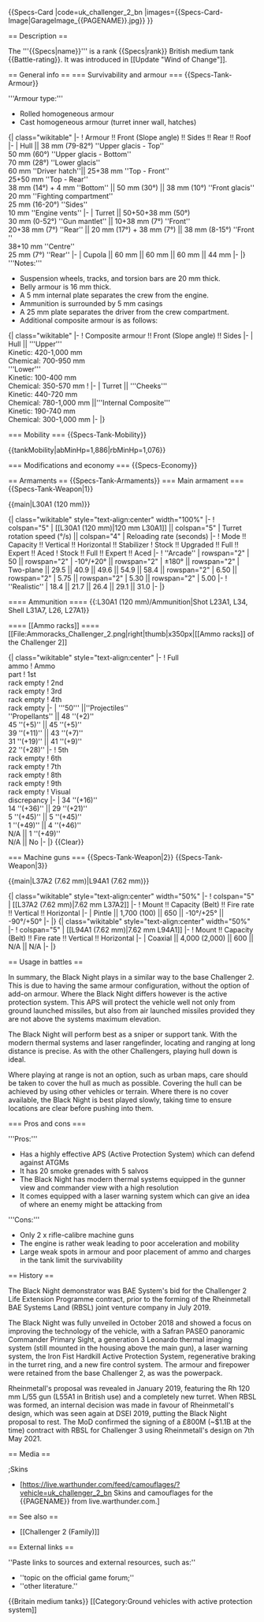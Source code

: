 {{Specs-Card
|code=uk_challenger_2_bn
|images={{Specs-Card-Image|GarageImage_{{PAGENAME}}.jpg}}
}}

== Description ==
<!-- ''In the description, the first part should be about the history of the creation and combat usage of the vehicle, as well as its key features. In the second part, tell the reader about the ground vehicle in the game. Insert a screenshot of the vehicle, so that if the novice player does not remember the vehicle by name, he will immediately understand what kind of vehicle the article is talking about.'' -->
The '''{{Specs|name}}''' is a rank {{Specs|rank}} British medium tank {{Battle-rating}}. It was introduced in [[Update "Wind of Change"]].

== General info ==
=== Survivability and armour ===
{{Specs-Tank-Armour}}
<!-- ''Describe armour protection. Note the most well protected and key weak areas. Appreciate the layout of modules as well as the number and location of crew members. Is the level of armour protection sufficient, is the placement of modules helpful for survival in combat? If necessary use a visual template to indicate the most secure and weak zones of the armour.'' -->

'''Armour type:'''

* Rolled homogeneous armour
* Cast homogeneous armour (turret inner wall, hatches)

{| class="wikitable"
|-
! Armour !! Front (Slope angle) !! Sides !! Rear !! Roof
|-
| Hull || 38 mm (79-82°) ''Upper glacis - Top'' <br> 50 mm (60°) ''Upper glacis - Bottom'' <br> 70 mm (28°) ''Lower glacis'' <br> 60 mm ''Driver hatch''|| 25+38 mm ''Top - Front'' <br> 25+50 mm ''Top - Rear'' <br> 38 mm (14°) + 4 mm ''Bottom'' || 50 mm (30°) || 38 mm (10°) ''Front glacis'' <br> 20 mm ''Fighting compartment'' <br> 25 mm (16-20°) ''Sides'' <br> 10 mm ''Engine vents''
|-
| Turret || 50+50+38 mm (50°) <br> 30 mm (0-52°) ''Gun mantlet'' || 10+38 mm (7°) ''Front'' <br> 20+38 mm (7°) ''Rear'' || 20 mm (17°) + 38 mm (7°) || 38 mm (8-15°) ''Front '' <br> 38+10 mm ''Centre'' <br> 25 mm (7°) ''Rear''
|-
| Cupola || 60 mm || 60 mm || 60 mm || 44 mm
|-
|}
'''Notes:'''

* Suspension wheels, tracks, and torsion bars are 20 mm thick.
* Belly armour is 16 mm thick.
* A 5 mm internal plate separates the crew from the engine.
* Ammunition is surrounded by 5 mm casings
* A 25 mm plate separates the driver from the crew compartment.
* Additional composite armour is as follows:

{| class="wikitable"
|-
! Composite armour !! Front (Slope angle) !! Sides
|-
| Hull || '''Upper''' <br> Kinetic: 420-1,000 mm <br> Chemical: 700-950 mm <br> '''Lower''' <br> Kinetic: 100-400 mm <br> Chemical: 350-570 mm
!
|-
| Turret || '''Cheeks''' <br> Kinetic: 440-720 mm <br> Chemical: 780-1,000 mm ||'''Internal Composite''' <br> Kinetic: 190-740 mm <br> Chemical: 300-1,000 mm
|-
|}

=== Mobility ===
{{Specs-Tank-Mobility}}
<!-- ''Write about the mobility of the ground vehicle. Estimate the specific power and manoeuvrability, as well as the maximum speed forwards and backwards.'' -->

{{tankMobility|abMinHp=1,886|rbMinHp=1,076}}

=== Modifications and economy ===
{{Specs-Economy}}

== Armaments ==
{{Specs-Tank-Armaments}}
=== Main armament ===
{{Specs-Tank-Weapon|1}}
<!-- ''Give the reader information about the characteristics of the main gun. Assess its effectiveness in a battle based on the reloading speed, ballistics and the power of shells. Do not forget about the flexibility of the fire, that is how quickly the cannon can be aimed at the target, open fire on it and aim at another enemy. Add a link to the main article on the gun: <code><nowiki>{{main|Name of the weapon}}</nowiki></code>. Describe in general terms the ammunition available for the main gun. Give advice on how to use them and how to fill the ammunition storage.'' -->
{{main|L30A1 (120 mm)}}

{| class="wikitable" style="text-align:center" width="100%"
|-
! colspan="5" | [[L30A1 (120 mm)|120 mm L30A1]] || colspan="5" | Turret rotation speed (°/s) || colspan="4" | Reloading rate (seconds)
|-
! Mode !! Capacity !! Vertical !! Horizontal !! Stabilizer
! Stock !! Upgraded !! Full !! Expert !! Aced
! Stock !! Full !! Expert !! Aced
|-
! ''Arcade''
| rowspan="2" | 50 || rowspan="2" | -10°/+20° || rowspan="2" | ±180° || rowspan="2" | Two-plane || 29.5 || 40.9 || 49.6 || 54.9 || 58.4 || rowspan="2" | 6.50 || rowspan="2" | 5.75 || rowspan="2" | 5.30 || rowspan="2" | 5.00
|-
! ''Realistic''
| 18.4 || 21.7 || 26.4 || 29.1 || 31.0
|-
|}

==== Ammunition ====
{{:L30A1 (120 mm)/Ammunition|Shot L23A1, L34, Shell L31A7, L26, L27A1}}

==== [[Ammo racks]] ====
[[File:Ammoracks_Challenger_2.png|right|thumb|x350px|[[Ammo racks]] of the Challenger 2]]
<!-- '''Last updated: 2.19.0.76''' -->
{| class="wikitable" style="text-align:center"
|-
! Full<br>ammo
! Ammo<br>part
! 1st<br>rack empty
! 2nd<br>rack empty
! 3rd<br>rack empty
! 4th<br>rack empty
|-
| '''50''' ||''Projectiles''<br>''Propellants'' || 48&nbsp;''(+2)''<br>45&nbsp;''(+5)'' || 45&nbsp;''(+5)''<br>39&nbsp;''(+11)'' || 43&nbsp;''(+7)''<br>31&nbsp;''(+19)'' || 41&nbsp;''(+9)''<br>22&nbsp;''(+28)''
|-
! 5th<br>rack empty
! 6th<br>rack empty
! 7th<br>rack empty
! 8th<br>rack empty
! 9th<br>rack empty
! Visual<br>discrepancy
|-
| 34&nbsp;''(+16)''<br>14&nbsp;''(+36)'' || 29&nbsp;''(+21)''<br>5&nbsp;''(+45)'' || 5&nbsp;''(+45)''<br>1&nbsp;''(+49)'' || 4&nbsp;''(+46)''<br>N/A || 1&nbsp;''(+49)''<br>N/A || No
|-
|}
{{Clear}}

=== Machine guns ===
{{Specs-Tank-Weapon|2}}
{{Specs-Tank-Weapon|3}}
<!-- ''Offensive and anti-aircraft machine guns not only allow you to fight some aircraft but also are effective against lightly armoured vehicles. Evaluate machine guns and give recommendations on its use.'' -->
{{main|L37A2 (7.62 mm)|L94A1 (7.62 mm)}}

{| class="wikitable" style="text-align:center" width="50%"
|-
! colspan="5" | [[L37A2 (7.62 mm)|7.62 mm L37A2]]
|-
! Mount !! Capacity (Belt) !! Fire rate !! Vertical !! Horizontal
|-
| Pintle || 1,700 (100) || 650 || -10°/+25° || -90°/+50°
|-
|}
{| class="wikitable" style="text-align:center" width="50%"
|-
! colspan="5" | [[L94A1 (7.62 mm)|7.62 mm L94A1]]
|-
! Mount !! Capacity (Belt) !! Fire rate !! Vertical !! Horizontal
|-
| Coaxial || 4,000 (2,000) || 600 || N/A || N/A
|-
|}

== Usage in battles ==
<!-- ''Describe the tactics of playing in the vehicle, the features of using vehicles in the team and advice on tactics. Refrain from creating a "guide" - do not impose a single point of view but instead give the reader food for thought. Describe the most dangerous enemies and give recommendations on fighting them. If necessary, note the specifics of the game in different modes (AB, RB, SB).'' -->
In summary, the Black Night plays in a similar way to the base Challenger 2. This is due to having the same armour configuration, without the option of add-on armour. Where the Black Night differs however is the active protection system. This APS will protect the vehicle well not only from ground launched missiles, but also from air launched missiles provided they are not above the systems maximum elevation. 

The Black Night will perform best as a sniper or support tank. With the modern thermal systems and laser rangefinder, locating and ranging at long distance is precise. As with the other Challengers, playing hull down is ideal.

Where playing at range is not an option, such as urban maps, care should be taken to cover the hull as much as possible. Covering the hull can be achieved by using other vehicles or terrain. Where there is no cover available, the Black Night is best played slowly, taking time to ensure locations are clear before pushing into them. 

=== Pros and cons ===
<!-- ''Summarise and briefly evaluate the vehicle in terms of its characteristics and combat effectiveness. Mark its pros and cons in a bulleted list. Try not to use more than 6 points for each of the characteristics. Avoid using categorical definitions such as "bad", "good" and the like - use substitutions with softer forms such as "inadequate" and "effective".'' -->

'''Pros:'''

* Has a highly effective APS (Active Protection System) which can defend against ATGMs 
* It has 20 smoke grenades with 5 salvos
* The Black Night has modern thermal systems equipped in the gunner view and commander view with a high resolution
* It comes equipped with a laser warning system which can give an idea of where an enemy might be attacking from

'''Cons:'''

* Only 2 x rifle-calibre machine guns
* The engine is rather weak leading to poor acceleration and mobility
* Large weak spots in armour and poor placement of ammo and charges in the tank limit the survivability

== History ==
<!-- ''Describe the history of the creation and combat usage of the vehicle in more detail than in the introduction. If the historical reference turns out to be too long, take it to a separate article, taking a link to the article about the vehicle and adding a block "/History" (example: <nowiki>https://wiki.warthunder.com/(Vehicle-name)/History</nowiki>) and add a link to it here using the <code>main</code> template. Be sure to reference text and sources by using <code><nowiki><ref></ref></nowiki></code>, as well as adding them at the end of the article with <code><nowiki><references /></nowiki></code>. This section may also include the vehicle's dev blog entry (if applicable) and the in-game encyclopedia description (under <code><nowiki>=== In-game description ===</nowiki></code>, also if applicable).'' -->
The Black Night demonstrator was BAE System's bid for the Challenger 2 Life Extension Programme contract, prior to the forming of the Rheinmetall BAE Systems Land (RBSL) joint venture company in July 2019.

The Black Night was fully unveiled in October 2018 and showed a focus on improving the technology of the vehicle, with a Safran PASEO panoramic Commander Primary Sight, a generation 3 Leonardo thermal imaging system (still mounted in the housing above the main gun), a laser warning system, the Iron Fist Hardkill Active Protection System, regenerative braking in the turret ring, and a new fire control system. The armour and firepower were retained from the base Challenger 2, as was the powerpack.

Rheinmetall's proposal was revealed in January 2019, featuring the Rh 120 mm L/55 gun (L55A1 in British use) and a completely new turret. When RBSL was formed, an internal decision was made in favour of Rheinmetall's design, which was seen again at DSEI 2019, putting the Black Night proposal to rest. The MoD confirmed the signing of a £800M (~$1.1B at the time) contract with RBSL for Challenger 3 using Rheinmetall's design on 7th May 2021.

== Media ==
<!-- ''Excellent additions to the article would be video guides, screenshots from the game, and photos.'' -->

;Skins

* [https://live.warthunder.com/feed/camouflages/?vehicle=uk_challenger_2_bn Skins and camouflages for the {{PAGENAME}} from live.warthunder.com.]

== See also ==
<!-- ''Links to the articles on the War Thunder Wiki that you think will be useful for the reader, for example:''
* ''reference to the series of the vehicles;''
* ''links to approximate analogues of other nations and research trees.'' -->

* [[Challenger 2 (Family)]]

== External links ==
<!-- ''Paste links to sources and external resources, such as:''
* ''topic on the official game forum;''
* ''other literature.'' -->
''Paste links to sources and external resources, such as:''

* ''topic on the official game forum;''
* ''other literature.''

{{Britain medium tanks}}
[[Category:Ground vehicles with active protection system]]